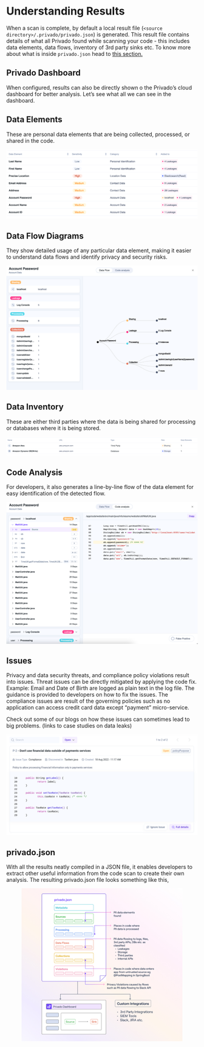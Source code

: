 # Understanding Results

When a scan is complete, by default a local result file (`<source directory>/.privado/privado.json`) is generated. This result file contains details of what all Privado found while scanning your code - this includes data elements, data flows, inventory of 3rd party sinks etc. To know more about what is inside `privado.json` head to [this section.](understanding-the-results.md#privado.json)

## Privado Dashboard

When configured, results can also be directly shown o the Privado’s cloud dashboard for better analysis. Let’s see what all we can see in the dashboard.

## Data Elements

These are personal data elements that are being collected, processed, or shared in the code.

![Example data elements found in a repository scan](../.gitbook/assets/image.png)

## Data Flow Diagrams

They show detailed usage of any particular data element, making it easier to understand data flows and identify privacy and security risks.

![](<../.gitbook/assets/image (8).png>)

## Data Inventory

These are either third parties where the data is being shared for processing or databases where it is being stored.

![Example data inventory found in a repository scan](<../.gitbook/assets/image (12).png>)

## Code Analysis

For developers, it also generates a line-by-line flow of the data element for easy identification of the detected flow.

![](<../.gitbook/assets/image (3).png>)

## Issues

Privacy and data security threats, and compliance policy violations result into issues. Threat issues can be directly mitigated by applying the code fix. Example: Email and Date of Birth are logged as plain text in the log file. The guidance is provided to developers on how to fix the issues. The compliance issues are result of the governing policies such as no application can access credit card data except “payment” micro-service.

Check out some of our blogs on how these issues can sometimes lead to big problems. (links to case studies on data leaks)

![](<../.gitbook/assets/image (18).png>)

## privado.json

With all the results neatly compiled in a JSON file, it enables developers to extract other useful information from the code scan to create their own analysis. The resulting privado.json file looks something like this,

<figure><img src="../.gitbook/assets/Privado JSON.jpg" alt=""><figcaption></figcaption></figure>
